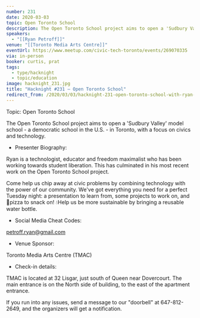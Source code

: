 ```yaml
---
number: 231
date: 2020-03-03
topic: Open Toronto School
description: The Open Toronto School project aims to open a 'Sudbury Valley' model school - a democratic school in the U.S. - in Toronto, with a focus on civics and technology.
speakers:
  - "[[Ryan Petroff]]"
venue: "[[Toronto Media Arts Centre]]"
eventUrl: https://www.meetup.com/civic-tech-toronto/events/269070335
via: in-person
booker: curtis, prat
tags:
  - type/hacknight
  - topic/education
image: hacknight_231.jpg
title: "Hacknight #231 – Open Toronto School"
redirect_from: /2020/03/03/hacknight-231-open-toronto-school-with-ryan-petroff/
---
```


Topic: Open Toronto School

The Open Toronto School project aims to open a 'Sudbury Valley' model school - a democratic school in the U.S. - in Toronto, with a focus on civics and technology.

+ Presenter Biography:

Ryan is a technologist, educator and freedom maximalist who has been working towards student liberation. This has culminated in his most recent work on the Open Toronto School project.

Come help us chip away at civic problems by combining technology with the power of our community. We've got everything you need for a perfect Tuesday night: a presentation to learn from, some projects to work on, and 🍕pizza to snack on! 💧Help us be more sustainable by bringing a reusable water bottle.

+ Social Media Cheat Codes:

petroff.ryan@gmail.com


+ Venue Sponsor:

Toronto Media Arts Centre (TMAC)

+ Check-in details:

TMAC is located at 32 Lisgar, just south of Queen near Dovercourt. The main entrance is on the North side of building, to the east of the apartment entrance.

If you run into any issues, send a message to our "doorbell" at 647-812-2649, and the organizers will get a notification.
